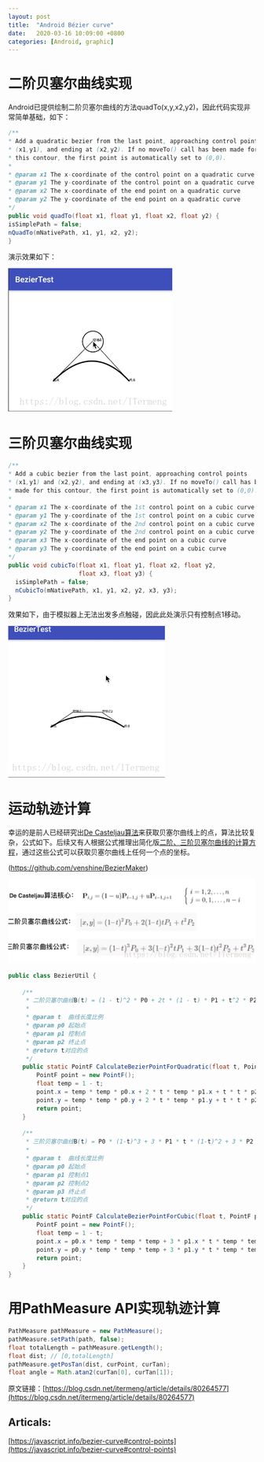 ```yaml
---
layout: post
title:  "Android Bézier curve"
date:   2020-03-16 10:09:00 +0800
categories: [Android, graphic]
---
```


# 二阶贝塞尔曲线实现

Android已提供绘制二阶贝塞尔曲线的方法quadTo(x,y,x2,y2)，因此代码实现非常简单基础，如下：
```java
/**
* Add a quadratic bezier from the last point, approaching control point
* (x1,y1), and ending at (x2,y2). If no moveTo() call has been made for
* this contour, the first point is automatically set to (0,0).
*
* @param x1 The x-coordinate of the control point on a quadratic curve
* @param y1 The y-coordinate of the control point on a quadratic curve
* @param x2 The x-coordinate of the end point on a quadratic curve
* @param y2 The y-coordinate of the end point on a quadratic curve
*/
public void quadTo(float x1, float y1, float x2, float y2) {
isSimplePath = false;
nQuadTo(mNativePath, x1, y1, x2, y2);
}
```
演示效果如下：

![](/assets/1.gif)

# 三阶贝塞尔曲线实现

```java
/**
* Add a cubic bezier from the last point, approaching control points
* (x1,y1) and (x2,y2), and ending at (x3,y3). If no moveTo() call has been
* made for this contour, the first point is automatically set to (0,0).
*
* @param x1 The x-coordinate of the 1st control point on a cubic curve
* @param y1 The y-coordinate of the 1st control point on a cubic curve
* @param x2 The x-coordinate of the 2nd control point on a cubic curve
* @param y2 The y-coordinate of the 2nd control point on a cubic curve
* @param x3 The x-coordinate of the end point on a cubic curve
* @param y3 The y-coordinate of the end point on a cubic curve
*/
public void cubicTo(float x1, float y1, float x2, float y2,
                    float x3, float y3) {
  isSimplePath = false;
  nCubicTo(mNativePath, x1, y1, x2, y2, x3, y3);
}
```

效果如下，由于模拟器上无法出发多点触碰，因此此处演示只有控制点1移动。

![](/assets/2.gif)

# 运动轨迹计算

幸运的是前人已经研究出[De Casteljau算法](http://pages.mtu.edu/~shene/COURSES/cs3621/NOTES/spline/Bezier/de-casteljau.html)来获取贝塞尔曲线上的点，算法比较复杂，公式如下。后续又有人根据公式推理出简化版[二阶、三阶贝塞尔曲线的计算方程](http://devmag.org.za/2011/04/05/bzier-curves-a-tutorial/)，通过这些公式可以获取贝塞尔曲线上任何一个点的坐标。

(https://github.com/venshine/BezierMaker)

![](/assets/1.jpg)

```java
public class BezierUtil {

    /**
     * 二阶贝塞尔曲线B(t) = (1 - t)^2 * P0 + 2t * (1 - t) * P1 + t^2 * P2, t ∈ [0,1]
     *
     * @param t  曲线长度比例
     * @param p0 起始点
     * @param p1 控制点
     * @param p2 终止点
     * @return t对应的点
     */
    public static PointF CalculateBezierPointForQuadratic(float t, PointF p0, PointF p1, PointF p2) {
        PointF point = new PointF();
        float temp = 1 - t;
        point.x = temp * temp * p0.x + 2 * t * temp * p1.x + t * t * p2.x;
        point.y = temp * temp * p0.y + 2 * t * temp * p1.y + t * t * p2.y;
        return point;
    }

    /**
     * 三阶贝塞尔曲线B(t) = P0 * (1-t)^3 + 3 * P1 * t * (1-t)^2 + 3 * P2 * t^2 * (1-t) + P3 * t^3, t ∈ [0,1]
     *
     * @param t  曲线长度比例
     * @param p0 起始点
     * @param p1 控制点1
     * @param p2 控制点2
     * @param p3 终止点
     * @return t对应的点
     */
    public static PointF CalculateBezierPointForCubic(float t, PointF p0, PointF p1, PointF p2, PointF p3) {
        PointF point = new PointF();
        float temp = 1 - t;
        point.x = p0.x * temp * temp * temp + 3 * p1.x * t * temp * temp + 3 * p2.x * t * t * temp + p3.x * t * t * t;
        point.y = p0.y * temp * temp * temp + 3 * p1.y * t * temp * temp + 3 * p2.y * t * t * temp + p3.y * t * t * t;
        return point;
    }
}
```

# 用PathMeasure API实现轨迹计算

```java
PathMeasure pathMeasure = new PathMeasure();
pathMeasure.setPath(path, false);
float totalLength = pathMeasure.getLength();
float dist; // [0,totalLength]
pathMeasure.getPosTan(dist, curPoint, curTan);
float angle = Math.atan2(curTan[0], curTan[1]);
```

原文链接：[https://blog.csdn.net/itermeng/article/details/80264577](https://blog.csdn.net/itermeng/article/details/80264577)

## Articals:

[https://javascript.info/bezier-curve#control-points](https://javascript.info/bezier-curve#control-points)